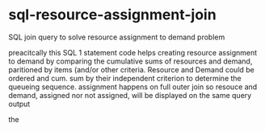 # sql-resource-assignment-join
SQL join query to solve resource assignment to demand problem

preacitcally this SQL 1 statement code helps creating resource assignment to demand by comparing the cumulative sums of resources and demand, paritioned by items (and/or other criteria. Resource and Demand could be ordered and cum. sum by their independent criterion to determine the queueing sequence. assignment happens on full outer join so resouce and demand, assigned nor not assigned, will be displayed on the same query output

the
